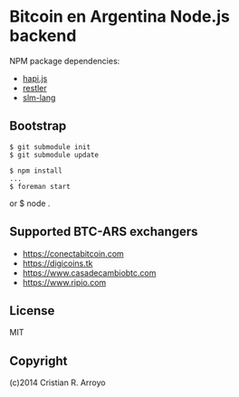 # Bitcoin en Argentina Node.js backend

NPM package dependencies:

* [hapi.js][hapi]
* [restler][rest]
* [slm-lang][slml]

## Bootstrap

    $ git submodule init
    $ git submodule update

    $ npm install
    ...
    $ foreman start
or
    $ node .

## Supported BTC-ARS exchangers

* https://conectabitcoin.com
* https://digicoins.tk
* https://www.casadecambiobtc.com
* https://www.ripio.com

## License

MIT

## Copyright

(c)2014 Cristian R. Arroyo

[hapi]: http://hapijs.com/
[rest]: https://github.com/danwrong/restler
[slml]: https://github.com/slm-lang/slm
